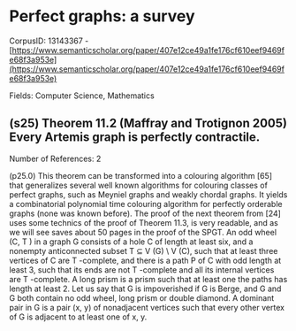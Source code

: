 # Perfect graphs: a survey

CorpusID: 13143367 - [https://www.semanticscholar.org/paper/407e12ce49a1fe176cf610eef9469fe68f3a953e](https://www.semanticscholar.org/paper/407e12ce49a1fe176cf610eef9469fe68f3a953e)

Fields: Computer Science, Mathematics

## (s25) Theorem 11.2 (Maffray and Trotignon 2005) Every Artemis graph is perfectly contractile.
Number of References: 2

(p25.0) This theorem can be transformed into a colouring algorithm [65] that generalizes several well known algorithms for colouring classes of perfect graphs, such as Meyniel graphs and weakly chordal graphs. It yields a combinatorial polynomial time colouring algorithm for perfectly orderable graphs (none was known before). The proof of the next theorem from [24] uses some technics of the proof of Theorem 11.3, is very readable, and as we will see saves about 50 pages in the proof of the SPGT. An odd wheel (C, T ) in a graph G consists of a hole C of length at least six, and a nonempty anticonnected subset T ⊆ V (G) \ V (C), such that at least three vertices of C are T -complete, and there is a path P of C with odd length at least 3, such that its ends are not T -complete and all its internal vertices are T -complete. A long prism is a prism such that at least one the paths has length at least 2. Let us say that G is impoverished if G is Berge, and G and G both contain no odd wheel, long prism or double diamond. A dominant pair in G is a pair (x, y) of nonadjacent vertices such that every other vertex of G is adjacent to at least one of x, y.
